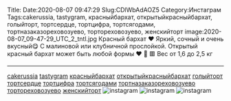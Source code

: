 Title:
Date:2020-08-07 09:47:29
Slug:CDlWbAdAOZ5
Category:Инстаграм
Tags:cakerussia, tastygram, красныйбархат, открытыйкрасныйбархат, голыйторт, тортсердце, тортцифра, тортсягодами, тортназаказореховозуево, тортореховозуево, женскийторт
image:2020-08-07_09-47-29_UTC_2_tntl.jpg
Красный бархат ❤
Яркий, сочный и очень вкусный😋
С малиновой или клубничной прослойкой.
Открытый красный бархат может быть любой формы ❤ 🔴 🟥
Вес от 1,6 до 2,5 кг
_____________________
[cakerussia]({tag}cakerussia) [tastygram]({tag}tastygram) [красныйбархат]({tag}красныйбархат) [открытыйкрасныйбархат]({tag}открытыйкрасныйбархат) [голыйторт]({tag}голыйторт) [тортсердце]({tag}тортсердце) [тортцифра]({tag}тортцифра) [тортсягодами]({tag}тортсягодами) [тортназаказореховозуево]({tag}тортназаказореховозуево) [тортореховозуево]({tag}тортореховозуево) [женскийторт]({tag}женскийторт)
![instagram]({attach}images/2020-08-07_09-47-29_UTC_2.jpg)
![instagram]({attach}images/2020-08-07_09-47-29_UTC_3.jpg)
![instagram]({attach}images/2020-08-07_09-47-29_UTC_1.jpg)
